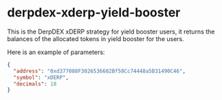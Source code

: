# derpdex-xderp-yield-booster

This is the DerpDEX xDERP strategy for yield booster users, it returns the balances of the allocated tokens in yield booster for the users.

Here is an example of parameters:

```json
{
  "address": "0xd377088F3026536682Bf58Cc74448a5B31490C46",
  "symbol": "xDERP",
  "decimals": 18
}
```
